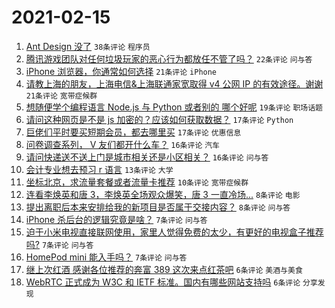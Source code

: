 # 2021-02-15

1. [Ant Design 没了](https://www.v2ex.com/t/753353) `38条评论` `程序员`
1. [腾讯游戏团队对任何垃圾玩家的恶心行为都放任不管了吗？](https://www.v2ex.com/t/753369) `22条评论` `问与答`
1. [iPhone 浏览器，你通常如何选择](https://www.v2ex.com/t/753361) `21条评论` `iPhone`
1. [请教上海的朋友，上海电信&上海联通家宽取得 v4 公网 IP 的有效途径。谢谢](https://www.v2ex.com/t/753359) `21条评论` `宽带症候群`
1. [想随便学个编程语言 Node.js 与 Python 或者别的 哪个好呢](https://www.v2ex.com/t/753365) `19条评论` `职场话题`
1. [请问这种网页是不是 js 加密的？应该如何获取数据？](https://www.v2ex.com/t/753378) `17条评论` `Python`
1. [巨佬们平时要买短期会员，都去哪里买](https://www.v2ex.com/t/753364) `17条评论` `优惠信息`
1. [问卷调查系列， V 友们都开什么车？](https://www.v2ex.com/t/753385) `16条评论` `汽车`
1. [请问快递送不送上门是城市相关还是小区相关？](https://www.v2ex.com/t/753368) `16条评论` `问与答`
1. [会计专业想去预习 r 语言](https://www.v2ex.com/t/753374) `13条评论` `大学`
1. [坐标北京，求流量套餐或者流量卡推荐](https://www.v2ex.com/t/753357) `10条评论` `宽带症候群`
1. [连看李焕英和唐 3，李焕英全场观众爆笑，唐 3 一直冷场...](https://www.v2ex.com/t/753360) `8条评论` `电影`
1. [提出离职后本来安排给我的新项目是否属于交接内容？](https://www.v2ex.com/t/753350) `8条评论` `问与答`
1. [iPhone 杀后台的逻辑究竟是啥？](https://www.v2ex.com/t/753388) `7条评论` `问与答`
1. [迫于小米电视直接联网使用，家里人觉得免费的太少，有更好的电视盒子推荐吗?](https://www.v2ex.com/t/753381) `7条评论` `问与答`
1. [HomePod mini 能入手吗？](https://www.v2ex.com/t/753371) `7条评论` `问与答`
1. [继上次红酒 感谢各位推荐的奔富 389 这次来点红茶吧](https://www.v2ex.com/t/753370) `6条评论` `美酒与美食`
1. [WebRTC 正式成为 W3C 和 IETF 标准。国内有哪些网站支持吗](https://www.v2ex.com/t/753351) `6条评论` `分享发现`
